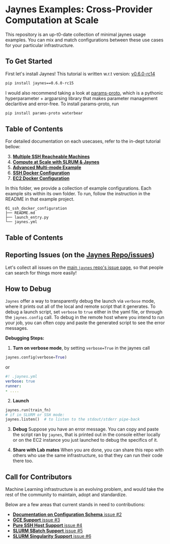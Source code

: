# Jaynes Examples: Cross-Provider Computation at Scale

This repository is an up-t0-date collection of minimal jaynes usage examples. You can mix and match configurations between these use cases for your particular infrastructure.

## To Get Started

First let's install Jaynes! This tutorial is written w.r.t version: [v0.6.0-rc14](https://github.com/geyang/jaynes/releases/tag/v0.6.0-rc15)

```bash
pip install jaynes==0.6.0-rc15
```

I would also recommend taking a look at [params-proto](https://github.com/geyang/params_proto), which is a pythonic  hyperparameter + argparsing library that makes parameter management declaritive and error-free. To install params-proto, run

```bash
pip install params-proto waterbear
```

## Table of Contents

For detailed documentation on each usecases, refer to the in-dept tutorial bellow: 

3. [**Multiple SSH Reacheable Machines**](03_multiple_ssh_reacheable_machines)
4. [**Compute at Scale with SLRUM & Jaynes**](04_slurm_configuration)
5. [**Advanced Multi-mode Example**](05_muti-mode_advanced_config)
4. [**SSH Docker Configuration**](01_ssh_docker_configuration)
5. [**EC2 Docker Configuration**](02_ec2_docker_configuration)

In this folder, we provide a collection of example configurations. Each example sits
within its own folder. To run, follow the instruction in the README in that example
project.

```
01_ssh_docker_configuration
├── README.md
├── launch_entry.py
└── jaynes.yml
```

## Table of Contents

## Reporting Issues (on the [Jaynes Repo/issues](https://github.com/geyang/jaynes/issues))

Let's collect all issues on the [main `jaynes` repo's issue page](https://github.com/geyang/jaynes/issues), so that
people can search for things more easily!

## How to Debug

`Jaynes` offer a way to transparently debug the launch via `verbose` mode, where it prints out all of the local and remote script that it generates. To debug a launch script, set `verbose` to `true` either in the yaml file, or through the `jaynes.config` call. To debug in the remote host where you intend to run your job, you can often copy and paste the generated script
to see the error messages.

**Debugging Steps:**

1. **Turn on verbose mode**, by setting `verbose=True` in the jaynes call

  ```python
  jaynes.config(verbose=True)
  ```

  or 

  ```yaml
  #! .jaynes.yml
  verbose: true
  runner:
  - ....
  ```

2. **Launch**

  ```python
  jaynes.run(train_fn)
  # if in SLURM or SSH mode:
  jaynes.listen()  # to listen to the stdout/stderr pipe-back
  ```

3. **Debug** Suppose you have an error message. You can copy and paste the script ran
   by `jaynes`, that is printed out in the console either locally or on the EC2 instance
   you just launched to debug the specifics of it.

4. **Share with Lab mates** When you are done, you can share this repo with others
   who use the same infrastructure, so that they can run their code there too.

## Call for Contributors

Machine Learning infrastructure is an evolving problem, and would take
the rest of the community to maintain, adopt and standardize.

Below are a few areas that current stands in need to contributions:

- [**Documentation on Configuration Schema** issue #2](issues/2)
- [**GCE Support** issue #3](issues/3)
- [**Pure SSH Host Support** issue #4](issues/4)
- [**SLURM SBatch Support** issue #5](issues/5)
- [**SLURM Singularity Support** issue #6](issues/6)


